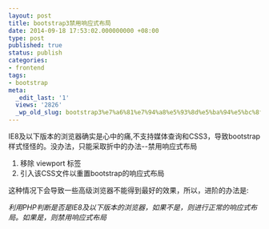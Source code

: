 ```yaml
---
layout: post
title: bootstrap3禁用响应式布局
date: 2014-09-18 17:53:02.000000000 +08:00
type: post
published: true
status: publish
categories:
- frontend
tags:
- bootstrap
meta:
  _edit_last: '1'
  views: '2826'
  _wp_old_slug: bootstrap3%e7%a6%81%e7%94%a8%e5%93%8d%e5%ba%94%e5%bc%8f%e5%b8%83%e5%b1%80
---
```

IE8及以下版本的浏览器确实是心中的痛,不支持媒体查询和CSS3，导致bootstrap样式怪怪的。没办法，只能采取折中的办法--禁用响应式布局
1. 移除 viewport 标签
2. 引入该CSS文件以重置bootstrap的响应式布局

这种情况下会导致一些高级浏览器不能得到最好的效果，所以，进阶的办法是:

*利用PHP判断是否是IE8及以下版本的浏览器，如果不是，则进行正常的响应式布局。如果是，则禁用响应式布局*